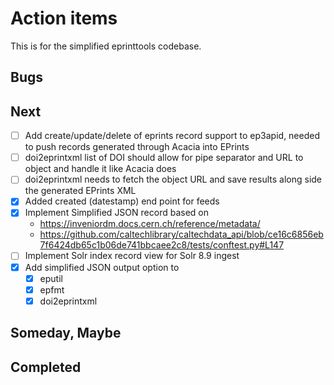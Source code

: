 
# Action items

This is for the simplified eprinttools codebase.

## Bugs

## Next

- [ ] Add create/update/delete of eprints record support to ep3apid, needed to push records generated through Acacia into EPrints
- [ ] doi2eprintxml list of DOI should allow for pipe separator and URL to object and handle it like Acacia does
- [ ] doi2eprintxml needs to fetch the object URL and save results along side the generated EPrints XML
- [x] Added created (datestamp) end point for feeds
- [x] Implement Simplified JSON record based on 
    - https://inveniordm.docs.cern.ch/reference/metadata/
    - https://github.com/caltechlibrary/caltechdata_api/blob/ce16c6856eb7f6424db65c1b06de741bbcaee2c8/tests/conftest.py#L147
- [ ] Implement Solr index record view for Solr 8.9 ingest
- [x] Add simplified JSON output option to
    - [x] eputil
    - [x] epfmt
    - [x] doi2eprintxml

## Someday, Maybe

## Completed


